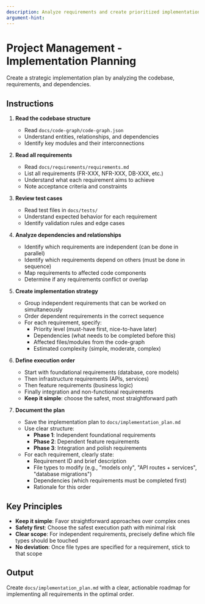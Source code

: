 ```yaml
---
description: Analyze requirements and create prioritized implementation plan
argument-hint: 
---
```


# Project Management - Implementation Planning

Create a strategic implementation plan by analyzing the codebase, requirements, and dependencies.

## Instructions

1. **Read the codebase structure**
   - Read `docs/code-graph/code-graph.json`
   - Understand entities, relationships, and dependencies
   - Identify key modules and their interconnections

2. **Read all requirements**
   - Read `docs/requirements/requirements.md`
   - List all requirements (FR-XXX, NFR-XXX, DB-XXX, etc.)
   - Understand what each requirement aims to achieve
   - Note acceptance criteria and constraints

3. **Review test cases**
   - Read test files in `docs/tests/`
   - Understand expected behavior for each requirement
   - Identify validation rules and edge cases

4. **Analyze dependencies and relationships**
   - Identify which requirements are independent (can be done in parallel)
   - Identify which requirements depend on others (must be done in sequence)
   - Map requirements to affected code components
   - Determine if any requirements conflict or overlap

5. **Create implementation strategy**
   - Group independent requirements that can be worked on simultaneously
   - Order dependent requirements in the correct sequence
   - For each requirement, specify:
     - Priority level (must-have first, nice-to-have later)
     - Dependencies (what needs to be completed before this)
     - Affected files/modules from the code-graph
     - Estimated complexity (simple, moderate, complex)
   
6. **Define execution order**
   - Start with foundational requirements (database, core models)
   - Then infrastructure requirements (APIs, services)
   - Then feature requirements (business logic)
   - Finally integration and non-functional requirements
   - **Keep it simple**: choose the safest, most straightforward path

7. **Document the plan**
   - Save the implementation plan to `docs/implementation_plan.md`
   - Use clear structure:
     - **Phase 1**: Independent foundational requirements
     - **Phase 2**: Dependent feature requirements  
     - **Phase 3**: Integration and polish requirements
   - For each requirement, clearly state:
     - Requirement ID and brief description
     - File types to modify (e.g., "models only", "API routes + services", "database migrations")
     - Dependencies (which requirements must be completed first)
     - Rationale for this order

## Key Principles

- **Keep it simple**: Favor straightforward approaches over complex ones
- **Safety first**: Choose the safest execution path with minimal risk
- **Clear scope**: For independent requirements, precisely define which file types should be touched
- **No deviation**: Once file types are specified for a requirement, stick to that scope

## Output

Create `docs/implementation_plan.md` with a clear, actionable roadmap for implementing all requirements in the optimal order.
